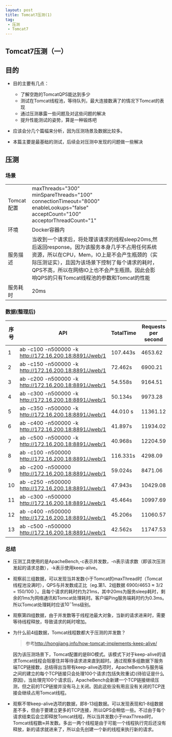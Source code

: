 ```yaml
---
layout: post
title: Tomcat7压测(1)
tag:
 - 压测
 - Tomcat7
---
```


## Tomcat7压测（一）

## 目的

* 目的主要有几点：
	- 了解空跑的TomcatQPS能达到多少
	- 测试在Tomcat线程池，等待队列，最大连接数满了的情况下Tomcat的表现
	- 通过压测暴露一些问题及对这些问题的解决
	- 提升性能测试的姿势，算是一种锻炼吧

* 应该会分几个篇幅来分析，因为压测场景及数据比较多。
* 本篇主要是最基础的测试，后续会对压测中发现的问题做一些解决 

## 压测

### 场景

||||
|---|---|---|
|Tomcat配置|maxThreads="300"<br>minSpareThreads="100"<br>connectionTimeout="8000"<br>enableLookups="false"<br>acceptCount="100"<br>acceptorThreadCount="1"||
|环境|Docker容器内||
|服务描述|当收到一个请求后，将处理该请求的线程sleep20ms,然后返回response。因为该服务本身几乎不占用任何系统资源，所以在CPU，Mem，IO上是不会产生瓶颈的（实际压测证实），且因为该场景下控制了每个请求的耗时，QPS不高，所以在网络IO上也不会产生瓶颈。因此会影响QPS的只有Tomcat线程池的参数和Tomcat的性能|
|服务耗时|20ms|



### 数据(整理后)

|序号|API|TotalTime|Requests per second|Time per request|Tomcat线程池线程数|描述|
|---|---|---|---|---|---|---|
|1|ab -c100 -n500000 -k http://172.16.200.18:8891/Jweb/1|107.443s|4653.62|21.489ms|201||
|2|ab -c150 -n500000 -k http://172.16.200.18:8891/Jweb/1|72.462s|6900.21|21.738ms|293||
|3|ab -c200 -n500000 -k http://172.16.200.18:8891/Jweb/1|54.558s|9164.51|21.823ms|273||
|4|ab -c300 -n500000 -k http://172.16.200.18:8891/Jweb/1|50.134s|9973.28|30.080ms|300||
|5| ab -c350 -n500000 -k http://172.16.200.18:8891/Jweb/1|44.010 s|11361.12|30.807ms|300||
|6|ab -c400 -n500000 -k http://172.16.200.18:8891/Jweb/1|41.897s|11934.02|33.518ms|300||
|7|ab -c500 -n500000 -k http://172.16.200.18:8891/Jweb/1|40.968s|12204.59|40.968ms|300||
|8|ab -c100 -n500000 http://172.16.200.18:8891/Jweb/1|116.331s| 4298.09 | 23.266ms|102||
|9|ab -c200 -n500000 http://172.16.200.18:8891/Jweb/1|59.024s|8471.06| 23.610ms|201||
|10|ab -c250 -n500000 http://172.16.200.18:8891/Jweb/1|47.943s|10429.08|23.971ms|251||
|11|ab -c300 -n500000 http://172.16.200.18:8891/Jweb/1|45.464s|10997.69|27.278ms|300||
|12|ab -c400 -n500000 http://172.16.200.18:8891/Jweb/1|45.206s|11060.57|36.164ms|300||
|13|ab -c500 -n500000 http://172.16.200.18:8891/Jweb/1| 42.562s| 11747.53 | 42.562ms|300||


### 总结

* 压测工具使用的是ApacheBench,-c表示并发数，-n表示请求数（即该次压测发起的请求总数），-k表示使用keep-alive。
* 观察前三组数据，可以发现当并发数小于Tomcat的maxThread时（Tomcat线程池没满时），QPS与并发数成正比（eg.第1、2组数据 6900/4653 ≈ 3/2 = 150/100 ）。且每个请求的耗时约为21ms，其中20ms为服务sleep耗时，剩余的1ms为网络通讯和Tomcat处理耗时。客户端Ping服务端耗时约为0.3ms。所以Tomcat处理耗时应该$10^-1$ms级别。
* 观察第四组数据，由于并发数等于线程池最大对象，当新的请求进来时，需要等待线程释放，导致请求的耗时增加。
* 为什么前4组数据，Tomcat线程数都大于压测的并发数？
	
	> 参考<http://hongjiang.info/how-tomcat-implements-keep-alive/>
	
	因为该压测场景下，Tomcat配置的是BIO模式。该模式下对于keep-alive的请求Tomcat线程会阻塞住并等待请求进来直到超时。通过观察多组数据下服务端TCP链接数，总结得出当带有keep-alive选项时，ApacheBench与服务端之间的建立的每个TCP链接只会处理100个请求(包括失败重试)(待验证是什么原因)，当处理完100个请求后，ApacheBench会新建一个TCP链接继续压测，但之前的TCP链接并没有马上关闭。因此这些没有用且没有关闭的TCP连接会继续占用Tomcat线程。
	
* 观察不带keep-alive选项的数据，即8-13组数据。可以发现表现和1-8组数据差不多，但由于要建立更多的TCP连接，所以QPS会稍低一些。不过由于每个请求结束后会立即释放Tomcat线程，所以当并发数小于maxThread时，Tomcat线程数≈并发数。多出一两个线程是由于可能一个线程执行完后还没有释放，新的请求就进来了，所以会先创建一个新的线程来执行新的请求。



